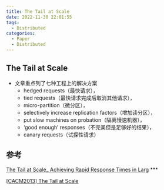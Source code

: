 ```yaml
---
title: The Tail at Scale
date: 2022-11-30 22:01:55
tags:
  - Distributed
categories:
  - Paper 
  - Distributed
---
```


<p></p>
<!-- more -->

## The Tail at Scale
+ 文章重点列了七种工程上的解决方案
  + hedged requests（最快请求），
  + tied requests（最快请求完成后取消其他请求），
  + micro-partition（微分区），
  + selectively increase replication factors（增加读分区），
  + put slow machines on probation（隔离慢速机器），
  + ‘good enough’ responses（不完美但是足够好的结果），
  + canary requests（试探性请求）


## 参考
[The Tail at Scale_ Achieving Rapid Response Times in Larg](https://v.youku.com/v_show/id_XNzIyMzMyMzEy.html)  ***

[[CACM2013] The Tail at Scale](https://zhuanlan.zhihu.com/p/562489856)
